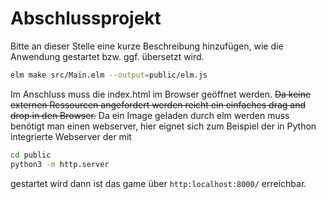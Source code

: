 # Abschlussprojekt

Bitte an dieser Stelle eine kurze Beschreibung hinzufügen, wie die Anwendung gestartet bzw. ggf. übersetzt wird.

```bash
elm make src/Main.elm --output=public/elm.js
```

Im Anschluss muss die index.html im Browser geöffnet werden.
<s>Da keine externen Ressourcen angefordert werden reicht ein einfaches drag and drop in den Browser.</s>
Da ein Image geladen durch elm werden muss benötigt man einen webserver, hier eignet sich zum Beispiel 
der in Python integrierte Webserver der mit

```bash
cd public
python3 -m http.server
```

gestartet wird dann ist das game über `http:localhost:8000/` erreichbar.
